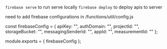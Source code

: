 `firebase serve` to run serve locally
`firebase deploy` to deploy apis to server

need to add firebase configurations in /functions/util/config.js

const firebaseConfig = {
    apiKey: "",
    authDomain: "",
    projectId: "",
    storageBucket: "",
    messagingSenderId: "",
    appId: "",
    measurementId: ""
};

module.exports = { firebaseConfig };